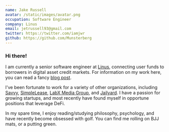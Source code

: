 ```yaml
---
name: Jake Russell
avatar: /static/images/avatar.png
occupation: Software Engineer
company: Linus
email: jetrussell93@gmail.com
twitter: https://twitter.com/iamjwr
github: https://github.com/Munsterberg
---
```


### Hi there!

I am currently a senior software engineer at [Linus](https://getlinus.io), connecting user funds to
borrowers in digital asset credit markets. For information on my work here, you can read a fancy
[blog post](https://medium.com/the-linus-blog/getting-to-know-linus-jake-russell-f1da0601b215).

I've been fortunate to work for a variety of other organizations, including [Savvy](https://www.linkedin.com/company/savvyio/about/), [SimpleLease](https://simplelease.co/), [LabX Media Group](http://www.labxmediagroup.com/), and [Jailyard](https://jailyard.com). I have a passion for growing startups, and most recently have found myself in opportune positions that leverage DeFi.

In my spare time, I enjoy reading/studying philosophy, psychology, and have recently become obsessed
with golf. You can find me rolling on BJJ mats, or a putting green.
